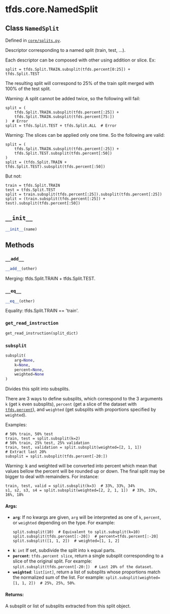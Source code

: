<div itemscope itemtype="http://developers.google.com/ReferenceObject">
<meta itemprop="name" content="tfds.core.NamedSplit" />
<meta itemprop="path" content="Stable" />
<meta itemprop="property" content="__add__"/>
<meta itemprop="property" content="__eq__"/>
<meta itemprop="property" content="__init__"/>
<meta itemprop="property" content="get_read_instruction"/>
<meta itemprop="property" content="subsplit"/>
</div>

# tfds.core.NamedSplit

## Class `NamedSplit`





Defined in [`core/splits.py`](https://github.com/tensorflow/datasets/tree/master/tensorflow_datasets/core/splits.py).

Descriptor corresponding to a named split (train, test, ...).

Each descriptor can be composed with other using addition or slice. Ex:

```
split = tfds.Split.TRAIN.subsplit(tfds.percent[0:25]) + tfds.Split.TEST
```

The resulting split will correspond to 25% of the train split merged with
100% of the test split.

Warning:
  A split cannot be added twice, so the following will fail:

```
split = (
    tfds.Split.TRAIN.subsplit(tfds.percent[:25]) +
    tfds.Split.TRAIN.subsplit(tfds.percent[75:])
)  # Error
split = tfds.Split.TEST + tfds.Split.ALL  # Error
```

Warning:
  The slices can be applied only one time. So the following are valid:

```
split = (
    tfds.Split.TRAIN.subsplit(tfds.percent[:25]) +
    tfds.Split.TEST.subsplit(tfds.percent[:50])
)
split = (tfds.Split.TRAIN + tfds.Split.TEST).subsplit(tfds.percent[:50])
```

  But not:

```
train = tfds.Split.TRAIN
test = tfds.Split.TEST
split = train.subsplit(tfds.percent[:25]).subsplit(tfds.percent[:25])
split = (train.subsplit(tfds.percent[:25]) + test).subsplit(tfds.percent[:50])
```

<h2 id="__init__"><code>__init__</code></h2>

``` python
__init__(name)
```





## Methods

<h3 id="__add__"><code>__add__</code></h3>

``` python
__add__(other)
```

Merging: tfds.Split.TRAIN + tfds.Split.TEST.

<h3 id="__eq__"><code>__eq__</code></h3>

``` python
__eq__(other)
```

Equality: tfds.Split.TRAIN == 'train'.

<h3 id="get_read_instruction"><code>get_read_instruction</code></h3>

``` python
get_read_instruction(split_dict)
```



<h3 id="subsplit"><code>subsplit</code></h3>

``` python
subsplit(
    arg=None,
    k=None,
    percent=None,
    weighted=None
)
```

Divides this split into subsplits.

There are 3 ways to define subsplits, which correspond to the 3
arguments `k` (get `k` even subsplits), `percent` (get a slice of the
dataset with <a href="../../tfds/percent.md"><code>tfds.percent</code></a>), and `weighted` (get subsplits with proportions
specified by `weighted`).

Examples:

```
# 50% train, 50% test
train, test = split.subsplit(k=2)
# 50% train, 25% test, 25% validation
train, test, validation = split.subsplit(weighted=[2, 1, 1])
# Extract last 20%
subsplit = split.subsplit(tfds.percent[-20:])
```

Warning: k and weighted will be converted into percent which mean that
values bellow the percent will be rounded up or down. The final split may be
bigger to deal with remainders. For instance:

```
train, test, valid = split.subsplit(k=3)  # 33%, 33%, 34%
s1, s2, s3, s4 = split.subsplit(weighted=[2, 2, 1, 1])  # 33%, 33%, 16%, 18%
```

#### Args:

* <b>`arg`</b>: If no kwargs are given, `arg` will be interpreted as one of
    `k`, `percent`, or `weighted` depending on the type.
    For example:
    ```
    split.subsplit(10)  # Equivalent to split.subsplit(k=10)
    split.subsplit(tfds.percent[:-20])  # percent=tfds.percent[:-20]
    split.subsplit([1, 1, 2])  # weighted=[1, 1, 2]
    ```
* <b>`k`</b>: `int` If set, subdivide the split into `k` equal parts.
* <b>`percent`</b>: `tfds.percent slice`, return a single subsplit corresponding to
    a slice of the original split. For example:
    `split.subsplit(tfds.percent[-20:])  # Last 20% of the dataset`.
* <b>`weighted`</b>: `list[int]`, return a list of subsplits whose proportions match
    the normalized sum of the list. For example:
    `split.subsplit(weighted=[1, 1, 2])  # 25%, 25%, 50%`.


#### Returns:

A subsplit or list of subsplits extracted from this split object.



